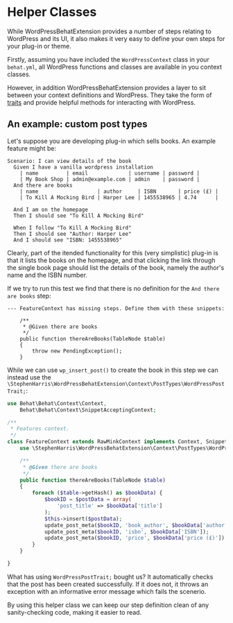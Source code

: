 # Helper Classes

While WordPressBehatExtension provides a number of steps relating to WordPress and its UI, it also makes it very easy to define your own steps for your plug-in or theme.

Firstly, assuming you have included the `WordPressContext` class in your `behat.yml`, all WordPress functions and classes are available in you context classes.

However, in addition WordPressBehatExtension provides a layer to sit between your context definitions and WordPress. They take the form of [traits](http://php.net/manual/en/language.oop5.traits.php) and provide helpful methods for interacting with WordPress.


## An example: custom post types

Let's suppose you are developing plug-in which sells books. An example feature might be:

    Scenario: I can view details of the book
      Given I have a vanilla wordpress installation
        | name         | email             | username | password |
        | My Book Shop | admin@example.com | admin    | password |
      And there are books
        | name                   | author     | ISBN       | price (£) |
        | To Kill A Mocking Bird | Harper Lee | 1455538965 | 4.74      |
    
      And I am on the homepage
      Then I should see "To Kill A Mocking Bird"
    
      When I follow "To Kill A Mocking Bird"
      Then I should see "Author: Harper Lee"
      And I should see "ISBN: 1455538965"
    

Clearly, part of the itended functionality for this (very simplistic) plug-in is that it lists the books on the homepage, and that clicking the link through the single book page should list the details of the book, namely the author's name and the ISBN number.

If we try to run this test we find that there is no definition for the `And there are books` step:

```
--- FeatureContext has missing steps. Define them with these snippets:

    /**
     * @Given there are books
     */
    public function thereAreBooks(TableNode $table)
    {
        throw new PendingException();
    }
```

While we can use `wp_insert_post()` to create the book in this step we can instead use the `\StephenHarris\WordPressBehatExtension\Context\PostTypes\WordPressPostTrait;`:


```php
use Behat\Behat\Context\Context,
    Behat\Behat\Context\SnippetAcceptingContext;

/**
 * Features context.
 */
class FeatureContext extends RawMinkContext implements Context, SnippetAcceptingContext {
    use \StephenHarris\WordPressBehatExtension\Context\PostTypes\WordPressPostTrait;

    /**
     * @Given there are books
     */
    public function thereAreBooks(TableNode $table)
    {
        foreach ($table->getHash() as $bookData) {
            $bookID = $postData = array(
                'post_title' => $bookData['title']
            );
            $this->insert($postData);
            update_post_meta($bookID, 'book_author', $bookData['author']);
            update_post_meta($bookID, 'isbn', $bookData['ISBN']);
            update_post_meta($bookID, 'price', $bookData['price (£)']);
        }
    }

}
```

What has using `WordPressPostTrait;` bought us? It automatically checks that the post has been created successfully. If it does not, it throws an exception with an informative error message which fails the scenerio. 

By using this helper class we can keep our step definition clean of any sanity-checking code, making it easier to read.
